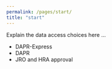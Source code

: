 ```yaml
---
permalink: /pages/start/
title: "start"
---
```


Explain the data access choices here ...

- DAPR-Express
- DAPR
- JRO and HRA approval
